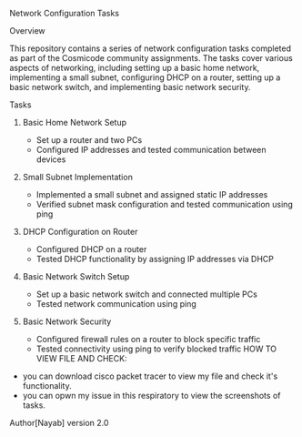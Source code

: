Network Configuration Tasks

Overview

This repository contains a series of network configuration tasks completed as part of the Cosmicode community assignments. The tasks cover various aspects of networking, including setting up a basic home network, implementing a small subnet, configuring DHCP on a router, setting up a basic network switch, and implementing basic network security.

Tasks

1. Basic Home Network Setup
    - Set up a router and two PCs
    - Configured IP addresses and tested communication between devices
      
2. Small Subnet Implementation
    - Implemented a small subnet and assigned static IP addresses
    - Verified subnet mask configuration and tested communication using ping
      
3. DHCP Configuration on Router
    - Configured DHCP on a router
    - Tested DHCP functionality by assigning IP addresses via DHCP
      
4. Basic Network Switch Setup
    - Set up a basic network switch and connected multiple PCs
    - Tested network communication using ping
      
5. Basic Network Security
    - Configured firewall rules on a router to block specific traffic
    - Tested connectivity using ping to verify blocked traffic
  HOW TO VIEW FILE AND CHECK:
- you can download cisco packet tracer to view my file and check it's functionality.
- you can opwn my issue in this respiratory to view the screenshots of tasks.    
      



Author[Nayab]
version 2.0
